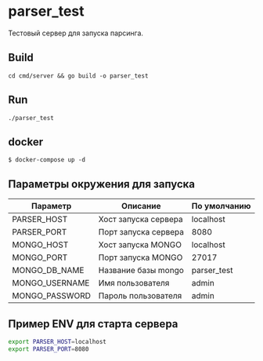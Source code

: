 # parser_test

Тестовый сервер для запуска парсинга.

## Build

    cd cmd/server && go build -o parser_test

## Run

    ./parser_test

## docker

    $ docker-compose up -d

## Параметры окружения для запуска

| Параметр    | Описание            | По умолчанию |
|-------------|---------------------|--------------|
| PARSER_HOST | Хост запуска сервера | localhost    |
| PARSER_PORT | Порт запуска сервера | 8080         |
| MONGO_HOST | Хост запуска MONGO  | localhost    |
| MONGO_PORT | Порт запуска MONGO  | 27017        |
| MONGO_DB_NAME | Название базы mongo | parser_test  |
| MONGO_USERNAME | Имя пользователя    | admin        |
| MONGO_PASSWORD | Пароль пользователя | admin        |

## Пример ENV для старта сервера

```Bash
export PARSER_HOST=localhost
export PARSER_PORT=8080
```